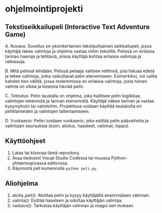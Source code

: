 # ohjelmointiprojekti
## Tekstiseikkailupeli (Interactive Text Adventure Game)
  
A. Kuvaus: Sovellus on yksinkertainen tekstipohjainen seikkailupeli, jossa käyttäjä tekee valintoja ja ohjelma vastaa niihin tekstillä. Pelissä on erilaisia tarinan haaroja ja tehtäviä, joissa käyttäjä kohtaa erilaisia valintoja ja ratkaisuja.

B. Mitä pelissä tehdään: Pelissä pelaaja valitsee reittinsä, jota haluaa edetä ja tekee valintoja, jotka vaikuttavat pelin etenemiseen. Esimerkiksi, voi valita kahden tien väliltä, jossa molemmissa on erilaisia valintoja, josta toinen valinta on oikea ja toisesta häviää pelin.

C. Toteutus: Pelin taustalla on ohjelma, joka hallitsee pelin logiikkaa, valintojen tekemistä ja tarinan etenemistä. Käyttäjä näkee tarinan ja vastaa kysymyksiin tai valintoihin. Projektissa voidaan käyttää taulukoita eri pelitilanteiden ja valintojen tallentamiseen.

D. Vuokaavio: Peliin luodaan vuokaavio, joka esittää pelin päävaiheita ja valintojen seurauksia (esim. aloitus, haasteet, valinnat, loppu).

## Käyttöohjeet
1. Lataa tai kloonaa tämä repository.
2. Avaa tiedostot Visual Studio Codessa tai muussa Python-yhteensopivassa editorissa.
3. Käynnistä peli komennolla `python peli.py`.

## Aliohjelma 
1. aloita_peli(): Aloittaa pelin ja kysyy käyttäjältä ensimmäisen valinnan.
2. valinta(): Esittää haasteen ja odottaa käyttäjän valintaa.
3. vastaus(): Tarkistaa käyttäjän valinnan ja reagoi sen mukaan.
